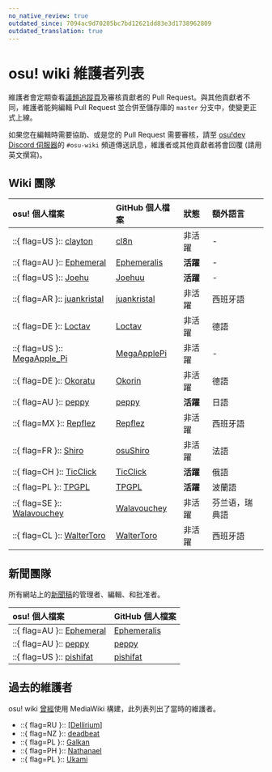 ```yaml
---
no_native_review: true
outdated_since: 7094ac9d70205bc7bd12621dd83e3d1738962809
outdated_translation: true
---
```


# osu! wiki 維護者列表

維護者會定期查看[議題追蹤頁](https://github.com/ppy/osu-wiki/issues)及審核貢獻者的 Pull Request。與其他貢獻者不同，維護者能夠編輯 Pull Request 並合併至儲存庫的 `master` 分支中，使變更正式上線。

如果您在編輯時需要協助、或是您的 Pull Request 需要審核，請至 [osu!dev Discord 伺服器](/wiki/Community/osu!dev_Discord_server)的 `#osu-wiki` 頻道傳送訊息，維護者或其他貢獻者將會回覆 (請用英文撰寫)。

<!-- changed "all maintainers know English" to "please ask your question in english"-->

## Wiki 團隊

<!-- internal reference: https://github.com/orgs/ppy/teams/wiki/members -->

| osu! 個人檔案 | GitHub 個人檔案 | 狀態 | 額外語言 |
| :-- | :-- | :-- | :-- |
| ::{ flag=US }:: [clayton](https://osu.ppy.sh/users/3666350) | [cl8n](https://github.com/cl8n) | 非活躍 | - |
| ::{ flag=AU }:: [Ephemeral](https://osu.ppy.sh/users/102335) | [Ephemeralis](https://github.com/Ephemeralis) | **活躍** | - |
| ::{ flag=US }:: [Joehu](https://osu.ppy.sh/users/8549835) | [Joehuu](https://github.com/Joehuu) | **活躍** | - |
| ::{ flag=AR }:: [juankristal](https://osu.ppy.sh/users/443656) | [juankristal](https://github.com/juankristal) | 非活躍 | 西班牙語 |
| ::{ flag=DE }:: [Loctav](https://github.com/Loctav) | [Loctav](https://github.com/Loctav) | 非活躍 | 德語 |
| ::{ flag=US }:: [MegaApple_Pi](https://osu.ppy.sh/users/2148208) | [MegaApplePi](https://github.com/MegaApplePi) | 非活躍 | - |
| ::{ flag=DE }:: [Okoratu](https://osu.ppy.sh/users/1623405) | [Okorin](https://github.com/Okorin) | 非活躍 | 德語 |
| ::{ flag=AU }:: [peppy](https://osu.ppy.sh/users/2) | [peppy](https://github.com/peppy) | **活躍** | 日語 |
| ::{ flag=MX }:: [Repflez](https://osu.ppy.sh/users/201392) | [Repflez](https://github.com/Repflez) | 非活躍 | 西班牙語 |
| ::{ flag=FR }:: [Shiro](https://osu.ppy.sh/users/113005) | [osuShiro](https://github.com/osuShiro) | 非活躍 | 法語 |
| ::{ flag=CH }:: [TicClick](https://osu.ppy.sh/users/672931) | [TicClick](https://github.com/TicClick) | **活躍** | 俄語 |
| ::{ flag=PL }:: [TPGPL](https://osu.ppy.sh/users/3944705) | [TPGPL](https://github.com/TPGPL) | **活躍** | 波蘭語 |
| ::{ flag=SE }:: [Walavouchey](https://osu.ppy.sh/users/5773079) | [Walavouchey](https://github.com/Walavouchey) | 非活躍 | 芬兰语，瑞典語 |
| ::{ flag=CL }:: [WalterToro](https://osu.ppy.sh/users/5281416) | [WalterToro](https://github.com/WalterToro) | 非活躍 | 西班牙語 |

## 新聞團隊

所有網站上的[新聞稿](https://osu.ppy.sh/home/news)的管理者、編輯、和批准者。

| osu! 個人檔案 | GitHub 個人檔案 |
| :-- | :-- |
| ::{ flag=AU }:: [Ephemeral](https://osu.ppy.sh/users/102335) | [Ephemeralis](https://github.com/Ephemeralis) |
| ::{ flag=AU }:: [peppy](https://osu.ppy.sh/users/2) | [peppy](https://github.com/peppy) |
| ::{ flag=US }:: [pishifat](https://osu.ppy.sh/users/3178418) | [pishifat](https://github.com/pishifat) |

## 過去的維護者

osu! wiki [曾經](/wiki/History_of_osu!/osu!_wiki)使用 MediaWiki 構建，此列表列出了當時的維護者。

- ::{ flag=RU }:: [\[Dellirium\]](https://osu.ppy.sh/users/519032)
- ::{ flag=NZ }:: [deadbeat](https://osu.ppy.sh/users/128370)
- ::{ flag=PL }:: [Galkan](https://osu.ppy.sh/users/169570)
- ::{ flag=PH }:: [Nathanael](https://osu.ppy.sh/users/2295078)
- ::{ flag=PL }:: [Ukami](https://osu.ppy.sh/users/820865)
